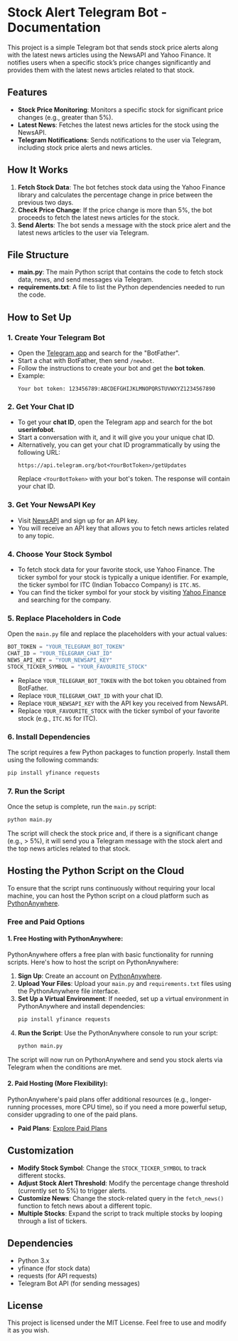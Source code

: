 # Stock Alert Telegram Bot - Documentation

This project is a simple Telegram bot that sends stock price alerts along with the latest news articles using the NewsAPI and Yahoo Finance. It notifies users when a specific stock’s price changes significantly and provides them with the latest news articles related to that stock.

## Features

- **Stock Price Monitoring**: Monitors a specific stock for significant price changes (e.g., greater than 5%).
- **Latest News**: Fetches the latest news articles for the stock using the NewsAPI.
- **Telegram Notifications**: Sends notifications to the user via Telegram, including stock price alerts and news articles.

## How It Works

1. **Fetch Stock Data**: The bot fetches stock data using the Yahoo Finance library and calculates the percentage change in price between the previous two days.
2. **Check Price Change**: If the price change is more than 5%, the bot proceeds to fetch the latest news articles for the stock.
3. **Send Alerts**: The bot sends a message with the stock price alert and the latest news articles to the user via Telegram.

## File Structure

- **main.py**: The main Python script that contains the code to fetch stock data, news, and send messages via Telegram.
- **requirements.txt**: A file to list the Python dependencies needed to run the code.

## How to Set Up

### 1. **Create Your Telegram Bot**

   - Open the [Telegram app](https://telegram.org/) and search for the "BotFather".
   - Start a chat with BotFather, then send `/newbot`.
   - Follow the instructions to create your bot and get the **bot token**.
   - Example:
     ```
     Your bot token: 123456789:ABCDEFGHIJKLMNOPQRSTUVWXYZ1234567890
     ```

### 2. **Get Your Chat ID**

   - To get your **chat ID**, open the Telegram app and search for the bot **userinfobot**.
   - Start a conversation with it, and it will give you your unique chat ID.
   - Alternatively, you can get your chat ID programmatically by using the following URL:
     ```
     https://api.telegram.org/bot<YourBotToken>/getUpdates
     ```
     Replace `<YourBotToken>` with your bot's token. The response will contain your chat ID.

### 3. **Get Your NewsAPI Key**

   - Visit [NewsAPI](https://newsapi.org/) and sign up for an API key.
   - You will receive an API key that allows you to fetch news articles related to any topic.

### 4. **Choose Your Stock Symbol**

   - To fetch stock data for your favorite stock, use Yahoo Finance. The ticker symbol for your stock is typically a unique identifier. For example, the ticker symbol for ITC (Indian Tobacco Company) is `ITC.NS`.
   - You can find the ticker symbol for your stock by visiting [Yahoo Finance](https://finance.yahoo.com/) and searching for the company.

### 5. **Replace Placeholders in Code**

   Open the `main.py` file and replace the placeholders with your actual values:

   ```python
BOT_TOKEN = "YOUR_TELEGRAM_BOT_TOKEN"
CHAT_ID = "YOUR_TELEGRAM_CHAT_ID"
NEWS_API_KEY = "YOUR_NEWSAPI_KEY"
STOCK_TICKER_SYMBOL = "YOUR_FAVOURITE_STOCK"
   ```

   - Replace `YOUR_TELEGRAM_BOT_TOKEN` with the bot token you obtained from BotFather.
   - Replace `YOUR_TELEGRAM_CHAT_ID` with your chat ID.
   - Replace `YOUR_NEWSAPI_KEY` with the API key you received from NewsAPI.
   - Replace `YOUR_FAVOURITE_STOCK` with the ticker symbol of your favorite stock (e.g., `ITC.NS` for ITC).

### 6. **Install Dependencies**

   The script requires a few Python packages to function properly. Install them using the following commands:

   ```bash
   pip install yfinance requests
   ```

### 7. **Run the Script**

   Once the setup is complete, run the `main.py` script:

   ```bash
   python main.py
   ```

   The script will check the stock price and, if there is a significant change (e.g., > 5%), it will send you a Telegram message with the stock alert and the top news articles related to that stock.

## Hosting the Python Script on the Cloud

To ensure that the script runs continuously without requiring your local machine, you can host the Python script on a cloud platform such as [PythonAnywhere](https://www.pythonanywhere.com/).

### **Free and Paid Options**

#### 1. **Free Hosting with PythonAnywhere**:
   PythonAnywhere offers a free plan with basic functionality for running scripts. Here's how to host the script on PythonAnywhere:

   1. **Sign Up**: Create an account on [PythonAnywhere](https://www.pythonanywhere.com/).
   2. **Upload Your Files**: Upload your `main.py` and `requirements.txt` files using the PythonAnywhere file interface.
   3. **Set Up a Virtual Environment**: If needed, set up a virtual environment in PythonAnywhere and install dependencies:
      ```bash
      pip install yfinance requests
      ```
   4. **Run the Script**: Use the PythonAnywhere console to run your script:
      ```bash
      python main.py
      ```
   The script will now run on PythonAnywhere and send you stock alerts via Telegram when the conditions are met.

#### 2. **Paid Hosting (More Flexibility)**:
   PythonAnywhere's paid plans offer additional resources (e.g., longer-running processes, more CPU time), so if you need a more powerful setup, consider upgrading to one of the paid plans.

   - **Paid Plans**: [Explore Paid Plans](https://www.pythonanywhere.com/pricing/)

## Customization

- **Modify Stock Symbol**: Change the `STOCK_TICKER_SYMBOL` to track different stocks.
- **Adjust Stock Alert Threshold**: Modify the percentage change threshold (currently set to 5%) to trigger alerts.
- **Customize News**: Change the stock-related query in the `fetch_news()` function to fetch news about a different topic.
- **Multiple Stocks**: Expand the script to track multiple stocks by looping through a list of tickers.

## Dependencies

- Python 3.x
- yfinance (for stock data)
- requests (for API requests)
- Telegram Bot API (for sending messages)

## License

This project is licensed under the MIT License. Feel free to use and modify it as you wish.


